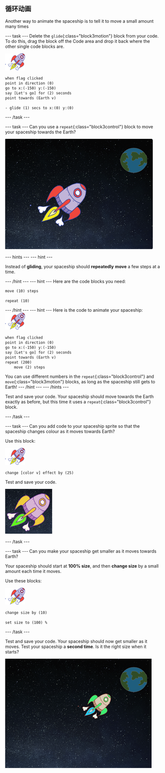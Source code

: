 ## 循环动画

Another way to animate the spaceship is to tell it to move a small amount many times

\--- task \--- Delete the `glide`{:class="block3motion"} block from your code. To do this, drag the block off the Code area and drop it back where the other single code blocks are.

![Spaceship sprite](images/sprite-spaceship.png)

```blocks3
when flag clicked
point in direction (0)
go to x:(-150) y:(-150)
say [Let's go] for (2) seconds
point towards (Earth v)

- glide (1) secs to x:(0) y:(0)
```

\--- /task \---

\--- task \--- Can you use a `repeat`{:class="block3control"} block to move your spaceship towards the Earth?

![测试飞船动画](images/space-animate-stage.png)

\--- hints \--- \--- hint \---

Instead of **gliding**, your spaceship should **repeatedly** **move** a few steps at a time.

\--- /hint \--- \--- hint \--- Here are the code blocks you need:

```blocks3
move (10) steps

repeat (10)
```

\--- /hint \--- \--- hint \--- Here is the code to animate your spaceship: ![Spaceship sprite](images/sprite-spaceship.png)

```blocks3
when flag clicked
point in direction (0)
go to x:(-150) y:(-150)
say [Let's go] for (2) seconds
point towards (Earth v)
repeat (200)
    move (2) steps
```

You can use different numbers in the `repeat`{:class="block3control"} and `move`{:class="block3motion"} blocks, as long as the spaceship still gets to Earth! \--- /hint \--- \--- /hints \---

Test and save your code. Your spaceship should move towards the Earth exactly as before, but this time it uses a `repeat`{:class="block3control"} block.

\--- /task \---

\--- task \--- Can you add code to your spaceship sprite so that the spaceship changes colour as it moves towards Earth?

Use this block:

![Spaceship sprite](images/sprite-spaceship.png)

```blocks3
change [color v] effect by (25)
```

Test and save your code.

![测试飞船变色](images/space-colour-test.png)

\--- /task \---

\--- task \--- Can you make your spaceship get smaller as it moves towards Earth?

Your spaceship should start at **100% size**, and then **change size** by a small amount each time it moves.

Use these blocks:

![Spaceship sprite](images/sprite-spaceship.png)

```blocks3
change size by (10)

set size to (100) %
```

\--- /task \---

Test and save your code. Your spaceship should now get smaller as it moves. Test your spaceship a **second time**. Is it the right size when it starts?

![测试飞船变小](images/space-size-test.png)